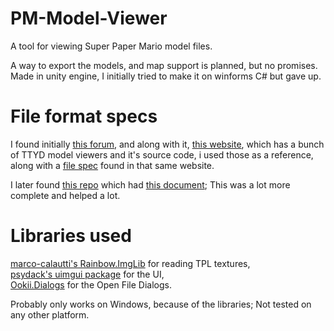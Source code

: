 # PM-Model-Viewer
A tool for viewing Super Paper Mario model files.

A way to export the models, and map support is planned, but no promises.<br>
Made in unity engine, I initially tried to make it on winforms C# but gave up.

# File format specs
I found initially [this forum](https://www.emutalk.net/threads/pm-ttyd-model-file-format-pet-project.27613/), 
and along with it, [this website](https://hocuspocus.taloncrossing.com/rii/), which has a bunch of TTYD model viewers and it's source code, 
i used those as a reference, along with a [file spec](https://hocuspocus.taloncrossing.com/rii/tplvtx.txt) found in that same website.

I later found [this repo](https://github.com/PistonMiner/ttyd-tools) which had [this document](https://github.com/PistonMiner/ttyd-tools/blob/master/ttyd-tools/docs/MarioSt_AnimGroupBase.bt); This was a lot more complete and helped a lot.

# Libraries used
[marco-calautti's Rainbow.ImgLib](https://github.com/marco-calautti/Rainbow) for reading TPL textures,<br>
[psydack's uimgui package](https://github.com/psydack/uimgui) for the UI,<br>
[Ookii.Dialogs](http://www.ookii.org/software/dialogs/) for the Open File Dialogs.

Probably only works on Windows, because of the libraries; Not tested on any other platform.
